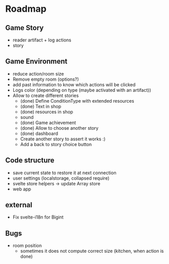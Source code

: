 # Roadmap

## Game Story
* reader artifact + log actions
* story

## Game Environment
* reduce action/room size
* Remove empty room (options?)
* add past information to know which actions will be clicked
* Logs color (depending on type (maybe activated with an artifact))
* Allow to create different stories
    * (done) Define ConditionType with extended resources
    * (done) Text in shop
    * (done) resources in shop
    * sound
    * (done) Game achievement
    * (done) Allow to choose another story
    * (done) dashboard
    * Create another story to assert it works :)
    * Add a back to story choice button


## Code structure
* save current state to restore it at next connection
* user settings (localstorage, collapsed require)
* svelte store helpers → update Array store
* web app

## external
* Fix svelte-i18n for Bigint

## Bugs

* room position
    * sometimes it does not compute correct size (kitchen, when action is done)
